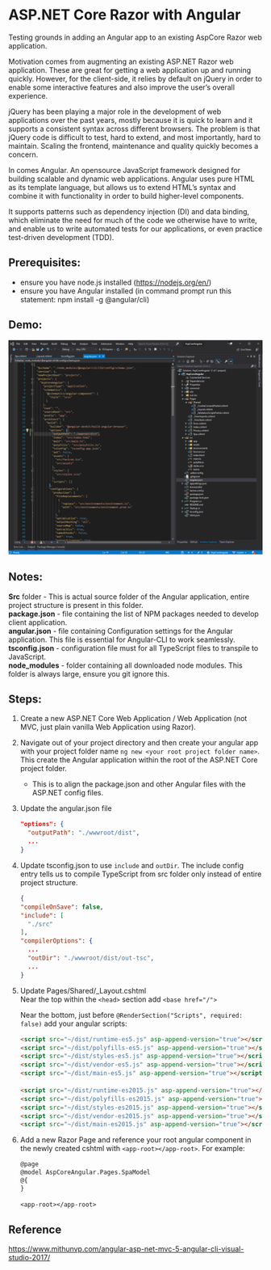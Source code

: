 # ASP.NET Core Razor with Angular
Testing grounds in adding an Angular app to an existing AspCore Razor web application.  

Motivation comes from augmenting an existing ASP.NET Razor web application. These are great for getting a web application up and running quickly. However, for the client-side, it relies by default on jQuery in order to enable some interactive features and also improve the user’s overall experience.
  
jQuery has been playing a major role in the development of web applications over the past years, mostly because it is quick to learn and  it supports a consistent syntax across different browsers. The problem is that jQuery code is difficult to test, hard to extend, and most importantly, hard to maintain.  Scaling the frontend, maintenance and quality quickly becomes a concern.
  
In comes Angular. An opensource JavaScript framework designed for building scalable and dynamic web applications. Angular uses pure HTML as its template language, but allows us to extend HTML’s syntax and combine it with functionality in order to build higher-level components.

It supports patterns such as dependency injection (DI) and data binding, which eliminate the need for much of the code we otherwise have to write, and enable us to write automated tests for our applications, or even practice test-driven development (TDD).
  
## Prerequisites:
- ensure you have node.js installed (https://nodejs.org/en/)
- ensure you have Angular installed (in command prompt run this statement: npm install -g @angular/cli)

## Demo:
![](aspcore-angular8-demo.gif)

## Notes:
**Src** folder - This is actual source folder of the Angular application, entire project structure is present in this folder.  
**package.json** - file containing the list of NPM packages needed to develop client application.  
**angular.json** - file containing Configuration settings for the Angular application. This file is essential for Angular-CLI to work seamlessly.  
**tsconfig.json** - configuration file must for all TypeScript files to transpile to JavaScript.  
**node_modules** - folder containing all downloaded node modules. This folder is always large, ensure you git ignore this.  
  
## Steps:
1. Create a new ASP.NET Core Web Application / Web Application (not MVC, just plain vanilla Web Application using Razor).
2. Navigate out of your project directory and then create your angular app with your project folder name `ng new <your root project folder name>`. This create the Angular application within the root of the ASP.NET Core project folder.
    - This is to align the package.json and other Angular files with the ASP.NET config files.
3. Update the angular.json file
    ```json
    "options": {
      "outputPath": "./wwwroot/dist",
      ...
    }
    ```
4. Update tsconfig.json to use `include` and `outDir`. The include config entry tells us to compile TypeScript from src folder only instead of entire project structure.
    ```json
    {
    "compileOnSave": false,
    "include": [
      "./src"
    ],
    "compilerOptions": {
      ...
      "outDir": "./wwwroot/dist/out-tsc",
      ...
    }
    ```
5. Update Pages/Shared/_Layout.cshtml  
    Near the top within the `<head>` section add `<base href="/">`

    Near the bottom, just before `@RenderSection("Scripts", required: false)` add your angular scripts:
    ```html
    <script src="~/dist/runtime-es5.js" asp-append-version="true"></script>
    <script src="~/dist/polyfills-es5.js" asp-append-version="true"></script>
    <script src="~/dist/styles-es5.js" asp-append-version="true"></script>
    <script src="~/dist/vendor-es5.js" asp-append-version="true"></script>
    <script src="~/dist/main-es5.js" asp-append-version="true"></script>

    <script src="~/dist/runtime-es2015.js" asp-append-version="true"></script>
    <script src="~/dist/polyfills-es2015.js" asp-append-version="true"></script>
    <script src="~/dist/styles-es2015.js" asp-append-version="true"></script>
    <script src="~/dist/vendor-es2015.js" asp-append-version="true"></script>
    <script src="~/dist/main-es2015.js" asp-append-version="true"></script>
    ```
6. Add a new Razor Page and reference your root angular component in the newly created cshtml with `<app-root></app-root>`. For example:
    ```razor
    @page
    @model AspCoreAngular.Pages.SpaModel
    @{
    }

    <app-root></app-root>
    ```

## Reference
https://www.mithunvp.com/angular-asp-net-mvc-5-angular-cli-visual-studio-2017/
